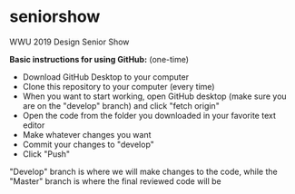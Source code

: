 # seniorshow
WWU 2019 Design Senior Show

**Basic instructions for using GitHub:**
(one-time)
* Download GitHub Desktop to your computer
* Clone this repository to your computer
(every time)
* When you want to start working, open GitHub desktop (make sure you are on the "develop" branch) and click "fetch origin"
* Open the code from the folder you downloaded in your favorite text editor
* Make whatever changes you want
* Commit your changes to "develop"
* Click "Push"

"Develop" branch is where we will make changes to the code, while the "Master" branch is where the final reviewed code will be
